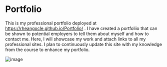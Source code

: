 # Portfolio
This is my professional portfolio deployed at https://rheangocle.github.io/Portfolio/ . I have created a portfoliio that can be shown to potential employers to tell them about myself and how to contact me. Here, I will showcase my work and attach links to all my professional sites. I plan to continuously update this site with my knowledge from the course to enhance my portfolio. 

![image](https://user-images.githubusercontent.com/106790436/175180456-3e26e321-d7a3-41da-b8c0-eb3590f11ae2.png)

